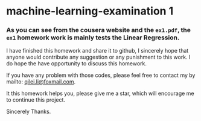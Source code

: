 # machine-learning-examination 1
### As you can see from the cousera website and the `ex1.pdf`, the `ex1` homework work is mainly tests the Linear Regression. 

I have finished this homework and share it to github, I sincerely hope that anyone would contribute any suggestion or any punishment to this work. I do hope the have opportunity to discuss this homework.

If you have any problem with those codes, please feel free to contact my by mailto: qilei.li@foxmail.com. 

It this homework helps you, please give me a star, which will encourage me to continue this project.

Sincerely Thanks.
